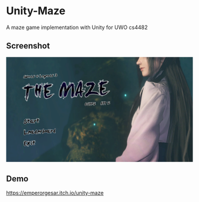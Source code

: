 # Unity-Maze
A maze game implementation with Unity for UWO cs4482

## Screenshot
![Image](https://github.com/EmperorGesar/Unity-Maze/blob/master/screenshot.png)

## Demo
https://emperorgesar.itch.io/unity-maze
